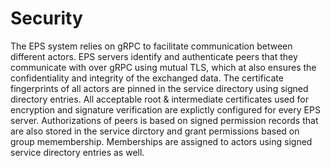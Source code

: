# Security

The EPS system relies on gRPC to facilitate communication between different actors. EPS servers identify and authenticate peers that they communicate with over gRPC using mutual TLS, which at also ensures the confidentiality and integrity of the exchanged data. The certificate fingerprints of all actors are pinned in the service directory using signed directory entries. All acceptable root & intermediate certificates used for encryption and signature verification are explictly configured for every EPS server. Authorizations of peers is based on signed permission records that are also stored in the service dirctory and grant permissions based on group memembership. Memberships are assigned to actors using signed service directory entries as well.